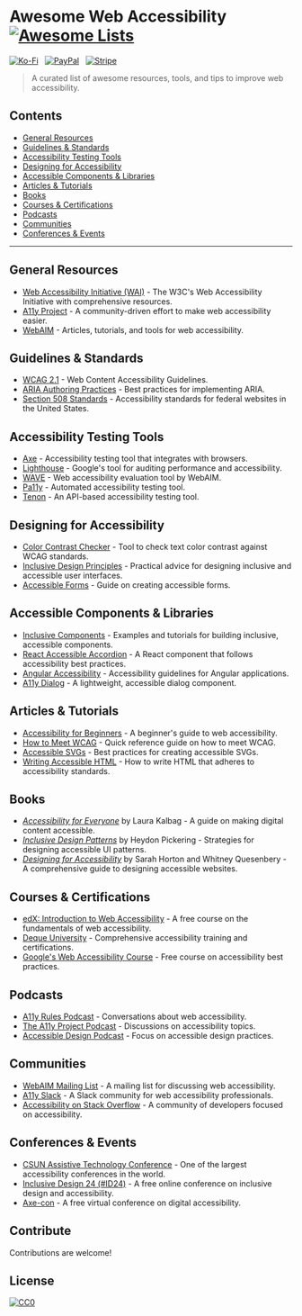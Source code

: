 # Awesome Web Accessibility [![Awesome Lists](https://srv-cdn.himpfen.io/badges/awesome-lists/awesomelists-flat.svg)](https://github.com/brandonhimpfen/awesome)

[![Ko-Fi](https://srv-cdn.himpfen.io/badges/kofi/kofi-flat.svg)](https://tinyurl.com/d4xnrptz) &nbsp; [![PayPal](https://srv-cdn.himpfen.io/badges/paypal/paypal-flat.svg)](https://tinyurl.com/mr22naua) &nbsp; [![Stripe](https://srv-cdn.himpfen.io/badges/stripe/stripe-flat.svg)](https://tinyurl.com/e8ymxdw3)

> A curated list of awesome resources, tools, and tips to improve web accessibility.

## Contents

- [General Resources](#general-resources)
- [Guidelines & Standards](#guidelines--standards)
- [Accessibility Testing Tools](#accessibility-testing-tools)
- [Designing for Accessibility](#designing-for-accessibility)
- [Accessible Components & Libraries](#accessible-components--libraries)
- [Articles & Tutorials](#articles--tutorials)
- [Books](#books)
- [Courses & Certifications](#courses--certifications)
- [Podcasts](#podcasts)
- [Communities](#communities)
- [Conferences & Events](#conferences--events)

---

## General Resources

- [Web Accessibility Initiative (WAI)](https://www.w3.org/WAI/) - The W3C's Web Accessibility Initiative with comprehensive resources.
- [A11y Project](https://www.a11yproject.com/) - A community-driven effort to make web accessibility easier.
- [WebAIM](https://webaim.org/) - Articles, tutorials, and tools for web accessibility.

## Guidelines & Standards

- [WCAG 2.1](https://www.w3.org/TR/WCAG21/) - Web Content Accessibility Guidelines.
- [ARIA Authoring Practices](https://www.w3.org/TR/wai-aria-practices/) - Best practices for implementing ARIA.
- [Section 508 Standards](https://www.section508.gov/create/standards) - Accessibility standards for federal websites in the United States.

## Accessibility Testing Tools

- [Axe](https://www.deque.com/axe/) - Accessibility testing tool that integrates with browsers.
- [Lighthouse](https://developers.google.com/web/tools/lighthouse) - Google's tool for auditing performance and accessibility.
- [WAVE](https://wave.webaim.org/) - Web accessibility evaluation tool by WebAIM.
- [Pa11y](https://pa11y.org/) - Automated accessibility testing tool.
- [Tenon](https://tenon.io/) - An API-based accessibility testing tool.

## Designing for Accessibility

- [Color Contrast Checker](https://webaim.org/resources/contrastchecker/) - Tool to check text color contrast against WCAG standards.
- [Inclusive Design Principles](https://www.inclusivedesigntoolkit.com/) - Practical advice for designing inclusive and accessible user interfaces.
- [Accessible Forms](https://www.smashingmagazine.com/2017/11/guide-accessible-forms/) - Guide on creating accessible forms.

## Accessible Components & Libraries

- [Inclusive Components](https://inclusive-components.design/) - Examples and tutorials for building inclusive, accessible components.
- [React Accessible Accordion](https://github.com/springload/react-accessible-accordion) - A React component that follows accessibility best practices.
- [Angular Accessibility](https://angular.io/guide/accessibility) - Accessibility guidelines for Angular applications.
- [A11y Dialog](https://a11y-dialog.netlify.app/) - A lightweight, accessible dialog component.

## Articles & Tutorials

- [Accessibility for Beginners](https://www.freecodecamp.org/news/accessibility-for-beginners/) - A beginner's guide to web accessibility.
- [How to Meet WCAG](https://www.w3.org/WAI/WCAG21/quickref/) - Quick reference guide on how to meet WCAG.
- [Accessible SVGs](https://css-tricks.com/accessible-svgs/) - Best practices for creating accessible SVGs.
- [Writing Accessible HTML](https://web.dev/accessible/) - How to write HTML that adheres to accessibility standards.

## Books

- *[Accessibility for Everyone](https://abookapart.com/products/accessibility-for-everyone)* by Laura Kalbag - A guide on making digital content accessible.
- *[Inclusive Design Patterns](https://inclusive-components.design/book/)* by Heydon Pickering - Strategies for designing accessible UI patterns.
- *[Designing for Accessibility](https://shop.smashingmagazine.com/products/designing-for-accessibility)* by Sarah Horton and Whitney Quesenbery - A comprehensive guide to designing accessible websites.

## Courses & Certifications

- [edX: Introduction to Web Accessibility](https://www.edx.org/course/web-accessibility-introduction) - A free course on the fundamentals of web accessibility.
- [Deque University](https://dequeuniversity.com/) - Comprehensive accessibility training and certifications.
- [Google's Web Accessibility Course](https://web.dev/accessible/) - Free course on accessibility best practices.

## Podcasts

- [A11y Rules Podcast](https://a11yrules.com/) - Conversations about web accessibility.
- [The A11y Project Podcast](https://a11yproject.com/podcast/) - Discussions on accessibility topics.
- [Accessible Design Podcast](https://www.designmattersmedia.com/shows/accessibility) - Focus on accessible design practices.

## Communities

- [WebAIM Mailing List](https://webaim.org/discussion/) - A mailing list for discussing web accessibility.
- [A11y Slack](https://a11y.slack.com/) - A Slack community for web accessibility professionals.
- [Accessibility on Stack Overflow](https://stackoverflow.com/questions/tagged/accessibility) - A community of developers focused on accessibility.

## Conferences & Events

- [CSUN Assistive Technology Conference](https://www.csun.edu/cod/conference/sessions/) - One of the largest accessibility conferences in the world.
- [Inclusive Design 24 (#ID24)](https://inclusivedesign24.org/) - A free online conference on inclusive design and accessibility.
- [Axe-con](https://www.deque.com/axe-con/) - A free virtual conference on digital accessibility.

## Contribute

Contributions are welcome!

## License

[![CC0](https://mirrors.creativecommons.org/presskit/buttons/88x31/svg/by-sa.svg)](http://creativecommons.org/licenses/by-sa/4.0/)
